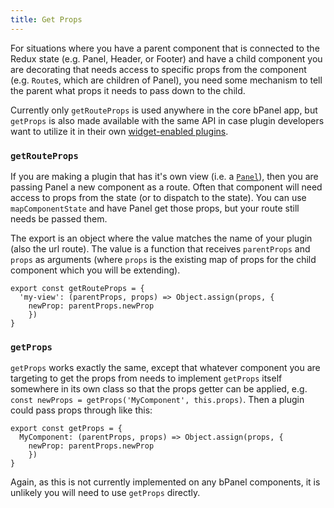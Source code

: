 ```yaml
---
title: Get Props
---
```

For situations where you have a parent component that is connected to the Redux state (e.g. Panel, Header, or Footer) and have a child component you are decorating that needs access to specific props from the component (e.g. `Route`s, which are children of Panel), you need some mechanism to tell the parent what props it needs to pass down to the child.

Currently only `getRouteProps` is used anywhere in the core bPanel app, but `getProps` is also made available with the same API in case plugin developers want to utilize it in their own [widget-enabled plugins](/docs/api-decorate-plugins.html).

### `getRouteProps`
If you are making a plugin that has it's own view (i.e. a [`Panel`](/docs/api-decorate.html#decoratePanel)), then you are passing Panel a new component as a route. Often that component will need access to props from the state (or to dispatch to the state). You can use `mapComponentState` and have Panel get those props, but your route still needs be passed them.

The export is an object where the value matches the name of your plugin (also the url route). The value is a function that receives `parentProps` and `props` as arguments (where `props` is the existing map of props for the child component which you will be extending).

```
export const getRouteProps = {
  'my-view': (parentProps, props) => Object.assign(props, {
    newProp: parentProps.newProp
    })
}
```

### `getProps`
`getProps` works exactly the same, except that whatever component you are targeting to get the props from needs to implement `getProps` itself somewhere in its own class so that the props getter can be applied, e.g. `const newProps = getProps('MyComponent', this.props)`. Then a plugin could pass props through like this:

```
export const getProps = {
  MyComponent: (parentProps, props) => Object.assign(props, {
    newProp: parentProps.newProp
    })
}
```

Again, as this is not currently implemented on any bPanel components, it is unlikely you will need to use `getProps` directly.